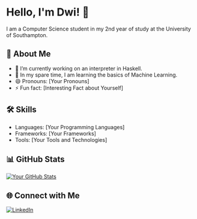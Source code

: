 # Hello, I'm Dwi! 👋

I am a Computer Science student in my 2nd year of study at the University of Southampton.

## 🚀 About Me

- 🔭 I’m currently working on an interpreter in Haskell.
- 🌱 In my spare time, I am learning the basics of Machine Learning.
- 😄 Pronouns: [Your Pronouns]
- ⚡ Fun fact: [Interesting Fact about Yourself]

## 🛠️ Skills

- Languages: [Your Programming Languages]
- Frameworks: [Your Frameworks]
- Tools: [Your Tools and Technologies]

## 📊 GitHub Stats

[![Your GitHub Stats](https://github-readme-stats.vercel.app/api?username=DwijeshD&show_icons=true&count_private=true)](https://github.com/DwijeshD)

## 🌐 Connect with Me

[![LinkedIn](https://img.shields.io/badge/LinkedIn-Connect-blue)](https://www.linkedin.com/in/DwijeshD/)
